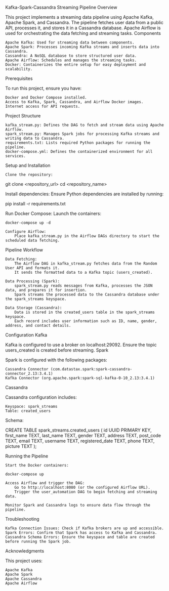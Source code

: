Kafka-Spark-Cassandra Streaming Pipeline
Overview

This project implements a streaming data pipeline using Apache Kafka, Apache Spark, and Cassandra. The pipeline fetches user data from a public API, processes it, and stores it in a Cassandra database. Apache Airflow is used for orchestrating the data fetching and streaming tasks.
Components

    Apache Kafka: Used for streaming data between components.
    Apache Spark: Processes incoming Kafka streams and inserts data into Cassandra.
    Cassandra: A NoSQL database to store structured user data.
    Apache Airflow: Schedules and manages the streaming tasks.
    Docker: Containerizes the entire setup for easy deployment and scalability.

Prerequisites

To run this project, ensure you have:

    Docker and Docker Compose installed.
    Access to Kafka, Spark, Cassandra, and Airflow Docker images.
    Internet access for API requests.

Project Structure

    kafka_stream.py: Defines the DAG to fetch and stream data using Apache Airflow.
    spark_stream.py: Manages Spark jobs for processing Kafka streams and writing data to Cassandra.
    requirements.txt: Lists required Python packages for running the pipeline.
    docker-compose.yml: Defines the containerized environment for all services.

Setup and Installation

    Clone the repository:

git clone <repository_url>
cd <repository_name>

Install dependencies: Ensure Python dependencies are installed by running:

pip install -r requirements.txt

Run Docker Compose: Launch the containers:

    docker-compose up -d

    Configure Airflow:
        Place kafka_stream.py in the Airflow DAGs directory to start the scheduled data fetching.

Pipeline Workflow

    Data Fetching:
        The Airflow DAG in kafka_stream.py fetches data from the Random User API and formats it.
        It sends the formatted data to a Kafka topic (users_created).

    Data Processing (Spark):
        spark_stream.py reads messages from Kafka, processes the JSON data, and prepares it for insertion.
        Spark streams the processed data to the Cassandra database under the spark_streams keyspace.

    Data Storage (Cassandra):
        Data is stored in the created_users table in the spark_streams keyspace.
        Each record includes user information such as ID, name, gender, address, and contact details.

Configuration
Kafka

Kafka is configured to use a broker on localhost:29092. Ensure the topic users_created is created before streaming.
Spark

Spark is configured with the following packages:

    Cassandra Connector (com.datastax.spark:spark-cassandra-connector_2.13:3.4.1)
    Kafka Connector (org.apache.spark:spark-sql-kafka-0-10_2.13:3.4.1)

Cassandra

Cassandra configuration includes:

    Keyspace: spark_streams
    Table: created_users

Schema:

CREATE TABLE spark_streams.created_users (
    id UUID PRIMARY KEY,
    first_name TEXT,
    last_name TEXT,
    gender TEXT,
    address TEXT,
    post_code TEXT,
    email TEXT,
    username TEXT,
    registered_date TEXT,
    phone TEXT,
    picture TEXT
);

Running the Pipeline

    Start the Docker containers:

    docker-compose up

    Access Airflow and trigger the DAG:
        Go to http://localhost:8080 (or the configured Airflow URL).
        Trigger the user_automation DAG to begin fetching and streaming data.

    Monitor Spark and Cassandra logs to ensure data flow through the pipeline.

Troubleshooting

    Kafka Connection Issues: Check if Kafka brokers are up and accessible.
    Spark Errors: Confirm that Spark has access to Kafka and Cassandra.
    Cassandra Schema Errors: Ensure the keyspace and table are created before running the Spark job.

Acknowledgments

This project uses:

    Apache Kafka
    Apache Spark
    Apache Cassandra
    Apache Airflow
